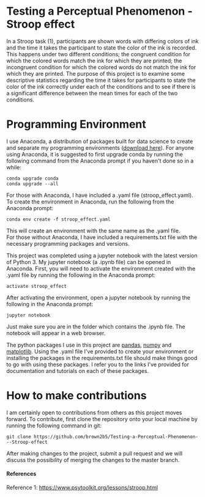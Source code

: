 # Testing a Perceptual Phenomenon - Stroop effect

In a Stroop task (1), participants are shown words with differing colors of ink and the time it takes the participant to state the color of the ink is recorded.  This happens under two different conditions;  the congruent condition for which the colored words match the ink for which they are printed;  the incongruent condition for which the colored words do not match the ink for which they are printed.  The purpose of this project is to examine some descriptive statistics regarding the time it takes for participants to state the color of the ink correctly under each of the conditions and to see if there is a significant difference between the mean times for each of the two conditions.

# Programming Environment
I use Anaconda, a distribution of packages built for data science to create and separate my programming environments ([download here](https://www.anaconda.com/download/)).  For anyone using Anaconda, it is suggested to first upgrade conda by running the following command from the Anaconda prompt if you haven't done so in a while:
```
conda upgrade conda
conda upgrade --all
```

For those with Anaconda, I have included a .yaml file (stroop_effect.yaml).  To create the environment in Anaconda, run the following from the Anaconda prompt:
```
conda env create -f stroop_effect.yaml
```
This will create an environment with the same name as the .yaml file.  
For those without Anaconda, I have included a requirements.txt file with the necessary programming packages and versions.  

This project was completed using a jupyter notebook with the latest version of Python 3.  My jupyter notebook (a .ipynb file) can be opened in Anaconda.  First, you will need to activate the environment created with the .yaml file by running the following in the Anaconda prompt:
```
activate stroop_effect
```
After activating the environment, open a jupyter notebook by running the following in the Anaconda prompt:
```
jupyter notebook
```
Just make sure you are in the folder which contains the .ipynb file.  The notebook will appear in a web browser.

The python packages I use in this project are [pandas](https://pandas.pydata.org/), [numpy](http://www.numpy.org/) and [matplotlib](https://matplotlib.org/).  Using the .yaml file I've provided to create your environment or installing the packages in the requirements.txt file should make things good to go with using these packages.  I refer you to the links I've provided for documentation and tutorials on each of these packages.

# How to make contributions
I am certainly open to contributions from others as this project moves forward.  To contribute, first clone the repository onto your local machine by running the following command in git:
```
git clone https://github.com/brown2b5/Testing-a-Perceptual-Phenomenon---Stroop-effect
```

After making changes to the project, submit a pull request and we will discuss the possibility of merging the changes to the master branch.


####                       **References**
Reference 1: https://www.psytoolkit.org/lessons/stroop.html

